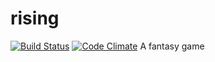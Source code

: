 # rising
[![Build Status](https://travis-ci.org/onima/rising.svg?branch=travis)](https://travis-ci.org/onima/rising)
[![Code Climate](https://codeclimate.com/github/onima/rising/badges/gpa.svg)](https://codeclimate.com/github/onima/rising)
A fantasy game
